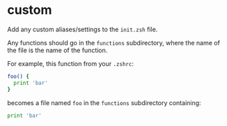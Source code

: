custom
======

Add any custom aliases/settings to the `init.zsh` file.

Any functions should go in the `functions` subdirectory, where the name of the
file is the name of the function.

For example, this function from your `.zshrc`:
```zsh
foo() {
  print 'bar'
}
```

becomes a file named `foo` in the `functions` subdirectory containing:
```zsh
print 'bar'
```
